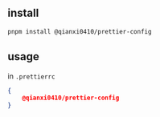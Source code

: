 ## install

```bash
pnpm install @qianxi0410/prettier-config
```

## usage

in `.prettierrc`

```json
{
    @qianxi0410/prettier-config
}
```
